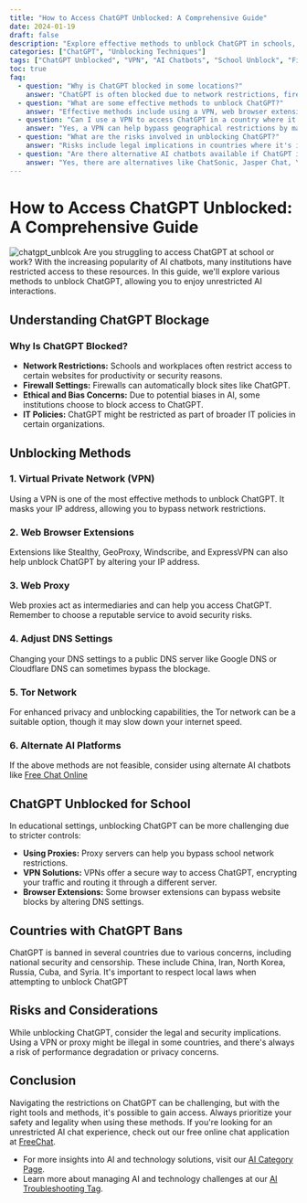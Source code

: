```yaml
---
title: "How to Access ChatGPT Unblocked: A Comprehensive Guide"
date: 2024-01-19
draft: false
description: "Explore effective methods to unblock ChatGPT in schools, workplaces, and countries where it's restricted. Learn about VPNs, proxies, and alternative AI platforms."
categories: ["ChatGPT", "Unblocking Techniques"]
tags: ["ChatGPT Unblocked", "VPN", "AI Chatbots", "School Unblock", "Firewall Bypass"]
toc: true
faq:
  - question: "Why is ChatGPT blocked in some locations?"
    answer: "ChatGPT is often blocked due to network restrictions, firewall settings, ethical and bias concerns, or IT policies in organizations and schools."
  - question: "What are some effective methods to unblock ChatGPT?"
    answer: "Effective methods include using a VPN, web browser extensions, web proxies, adjusting DNS settings, the Tor network, and considering alternative AI platforms."
  - question: "Can I use a VPN to access ChatGPT in a country where it's banned?"
    answer: "Yes, a VPN can help bypass geographical restrictions by masking your IP address, allowing access to ChatGPT in countries where it's banned."
  - question: "What are the risks involved in unblocking ChatGPT?"
    answer: "Risks include legal implications in countries where it's illegal to use VPNs or proxies, security risks from unreliable services, and privacy concerns."
  - question: "Are there alternative AI chatbots available if ChatGPT is inaccessible?"
    answer: "Yes, there are alternatives like ChatSonic, Jasper Chat, YouChat, Perplexity AI, and Claude that offer similar capabilities to ChatGPT."
---
```



# How to Access ChatGPT Unblocked: A Comprehensive Guide

![chatgpt_unblcok](/img/chatgpt_unblock.png)
Are you struggling to access ChatGPT at school or work? With the increasing popularity of AI chatbots, many institutions have restricted access to these resources. In this guide, we'll explore various methods to unblock ChatGPT, allowing you to enjoy unrestricted AI interactions.

## Understanding ChatGPT Blockage

### Why Is ChatGPT Blocked?

- **Network Restrictions:** Schools and workplaces often restrict access to certain websites for productivity or security reasons.
- **Firewall Settings:** Firewalls can automatically block sites like ChatGPT.
- **Ethical and Bias Concerns:** Due to potential biases in AI, some institutions choose to block access to ChatGPT.
- **IT Policies:** ChatGPT might be restricted as part of broader IT policies in certain organizations.

## Unblocking Methods

### 1. Virtual Private Network (VPN)

Using a VPN is one of the most effective methods to unblock ChatGPT. It masks your IP address, allowing you to bypass network restrictions.

### 2. Web Browser Extensions

Extensions like Stealthy, GeoProxy, Windscribe, and ExpressVPN can also help unblock ChatGPT by altering your IP address.

### 3. Web Proxy

Web proxies act as intermediaries and can help you access ChatGPT. Remember to choose a reputable service to avoid security risks.

### 4. Adjust DNS Settings

Changing your DNS settings to a public DNS server like Google DNS or Cloudflare DNS can sometimes bypass the blockage.

### 5. Tor Network

For enhanced privacy and unblocking capabilities, the Tor network can be a suitable option, though it may slow down your internet speed.

### 6. Alternate AI Platforms

If the above methods are not feasible, consider using alternate AI chatbots like [Free Chat Online](https://freechat.mggg.cloud)

## ChatGPT Unblocked for School

In educational settings, unblocking ChatGPT can be more challenging due to stricter controls:

- **Using Proxies:** Proxy servers can help you bypass school network restrictions.
- **VPN Solutions:** VPNs offer a secure way to access ChatGPT, encrypting your traffic and routing it through a different server.
- **Browser Extensions:** Some browser extensions can bypass website blocks by altering DNS settings.

## Countries with ChatGPT Bans

ChatGPT is banned in several countries due to various concerns, including national security and censorship. These include China, Iran, North Korea, Russia, Cuba, and Syria. It's important to respect local laws when attempting to unblock ChatGPT

## Risks and Considerations

While unblocking ChatGPT, consider the legal and security implications. Using a VPN or proxy might be illegal in some countries, and there's always a risk of performance degradation or privacy concerns.

## Conclusion

Navigating the restrictions on ChatGPT can be challenging, but with the right tools and methods, it's possible to gain access. Always prioritize your safety and legality when using these methods. If you're looking for an unrestricted AI chat experience, check out our free online chat application at [FreeChat](https://freechat.mggg.cloud).

- For more insights into AI and technology solutions, visit our [AI Category Page](https://mggg.cloud/categories/ai/).
- Learn more about managing AI and technology challenges at our [AI Troubleshooting Tag](https://mggg.cloud/tags/ai-troubleshooting/).

